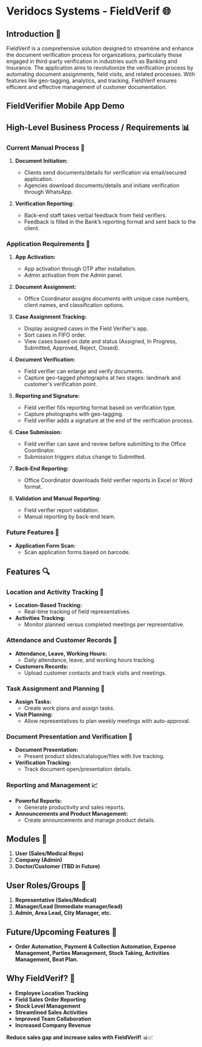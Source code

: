 # Veridocs Systems - FieldVerif 🌐

## Introduction 🚀

FieldVerif is a comprehensive solution designed to streamline and enhance the document verification process for organizations, particularly those engaged in third-party verification in industries such as Banking and Insurance. The application aims to revolutionize the verification process by automating document assignments, field visits, and related processes. With features like geo-tagging, analytics, and tracking, FieldVerif ensures efficient and effective management of customer documentation.

## FieldVerifier Mobile App Demo





## High-Level Business Process / Requirements 📊

### Current Manual Process 🔄

1. **Document Initiation:**
   - Clients send documents/details for verification via email/secured application.
   - Agencies download documents/details and initiate verification through WhatsApp.

2. **Verification Reporting:**
   - Back-end staff takes verbal feedback from field verifiers.
   - Feedback is filled in the Bank’s reporting format and sent back to the client.

### Application Requirements 🔧

1. **App Activation:**
   - App activation through OTP after installation.
   - Admin activation from the Admin panel.

2. **Document Assignment:**
   - Office Coordinator assigns documents with unique case numbers, client names, and classification options.

3. **Case Assignment Tracking:**
   - Display assigned cases in the Field Verifier's app.
   - Sort cases in FIFO order.
   - View cases based on date and status (Assigned, In Progress, Submitted, Approved, Reject, Closed).

4. **Document Verification:**
   - Field verifier can enlarge and verify documents.
   - Capture geo-tagged photographs at two stages: landmark and customer's verification point.

5. **Reporting and Signature:**
   - Field verifier fills reporting format based on verification type.
   - Capture photographs with geo-tagging.
   - Field verifier adds a signature at the end of the verification process.

6. **Case Submission:**
   - Field verifier can save and review before submitting to the Office Coordinator.
   - Submission triggers status change to Submitted.

7. **Back-End Reporting:**
   - Office Coordinator downloads field verifier reports in Excel or Word format.

8. **Validation and Manual Reporting:**
   - Field verifier report validation.
   - Manual reporting by back-end team.

### Future Features 🚀
- **Application Form Scan:**
  - Scan application forms based on barcode.

## Features 🔍

### Location and Activity Tracking 📍

- **Location-Based Tracking:**
  - Real-time tracking of field representatives.
- **Activities Tracking:**
  - Monitor planned versus completed meetings per representative.

### Attendance and Customer Records 📅

- **Attendance, Leave, Working Hours:**
  - Daily attendance, leave, and working hours tracking.
- **Customers Records:**
  - Upload customer contacts and track visits and meetings.

### Task Assignment and Planning 📅

- **Assign Tasks:**
  - Create work plans and assign tasks.
- **Visit Planning:**
  - Allow representatives to plan weekly meetings with auto-approval.

### Document Presentation and Verification 📄

- **Document Presentation:**
  - Present product slides/catalogue/files with live tracking.
- **Verification Tracking:**
  - Track document open/presentation details.

### Reporting and Management 📈

- **Powerful Reports:**
  - Generate productivity and sales reports.
- **Announcements and Product Management:**
  - Create announcements and manage product details.

## Modules 🔗

1. **User (Sales/Medical Reps)**
2. **Company (Admin)**
3. **Doctor/Customer (TBD in Future)**

## User Roles/Groups 👥

1. **Representative (Sales/Medical)**
2. **Manager/Lead (Immediate manager/lead)**
3. **Admin, Area Lead, City Manager, etc.**

## Future/Upcoming Features 🚀

- **Order Automation, Payment & Collection Automation, Expense Management, Parties Management, Stock Taking, Activities Management, Beat Plan.**

## Why FieldVerif? 💼

- **Employee Location Tracking**
- **Field Sales Order Reporting**
- **Stock Level Management**
- **Streamlined Sales Activities**
- **Improved Team Collaboration**
- **Increased Company Revenue**

**Reduce sales gap and increase sales with FieldVerif!** 📊📈
